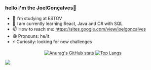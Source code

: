 ### hello i'm the JoelGonçalves👋

- 🔭 I'm studying at ESTGV
- 🌱 I am currently learning React, Java and C# with SQL
- 📫 How to reach me: https://sites.google.com/view/joelgoncalves
- 😄 Pronouns: he/it
- ⚡ Curiosity: looking for new challenges


<div align="center" dir="auto">
<a href="https://github.com/goncalvesJoel">

![Anurag's GitHub stats](https://github-readme-stats.vercel.app/api?username=goncalvesJoel&show_icons=true&icon_color=#e38239&theme=dark&border_radius=50)
[![Top Langs](https://github-readme-stats.vercel.app/api/top-langs/?username=goncalvesJoel&layout=compact)](https://github.com/goncalvesJoel)
    </a>
</div>

<div> <a href="https://www.linkedin.com/in/joel-gonçalves-76b637104/" rel="nofollow"><img src="https://camo.githubusercontent.com/c00f87aeebbec37f3ee0857cc4c20b21fefde8a96caf4744383ebfe44a47fe3f/68747470733a2f2f696d672e736869656c64732e696f2f62616467652f2d4c696e6b6564496e2d2532333030373742353f7374796c653d666f722d7468652d6261646765266c6f676f3d6c696e6b6564696e266c6f676f436f6c6f723d7768697465" data-canonical-src="https://img.shields.io/badge/-LinkedIn-%230077B5?style=for-the-badge&amp;logo=linkedin&amp;logoColor=white" style="max-width: 100%;"></a> 

 </div>
